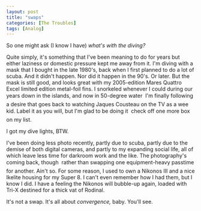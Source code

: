 ```yaml
---
layout: post
title: "swaps"
categories: [The Troubles]
tags: [Analog]
---
```

So one might ask (I know I have) <i>what's with the diving?</i>

<!--more-->
Quite simply, it's something that I've been meaning to do for years but either laziness or domestic pressure kept me away from it. I'm diving with a mask that I bought in the late 1980's, back when I first planned to do a lot of scuba. And it didn't happen. Nor did it happen in the 90's. Or later. But the mask is still good, and looks great with my  2005-edition Mares Quattro Excel limited edition metal-foil fins. I snorkeled whenever I could during our years down in the islands, and now &#151; in 50-degree water &#151; I'm finally following a desire that goes back to watching Jaques Cousteau on the TV as a wee kid. Label it as you will, but I'm glad to be doing it &#151; check off one more box on my list.

I got my dive lights, BTW. 

I've been doing less photo recently, partly due to scuba, partly due to the demise of both digital cameras, and partly to my expanding social life, all of which leave less time for darkroom work and the like. The photography's coming back, though &#151; rather than swapping one equipment-heavy passtime for another. Ain't so. For some reason, I used to own a Nikonos III and a nice Ikelite housing for my Super 8. I can't even remember how I had them, but I know I did. I have a feeling the Nikonos will bubble-up again, loaded with Tri-X destined for a thick vat of Rodinal.

It's not a swap. It's all about <i>convergence,</i> baby. You'll see.
